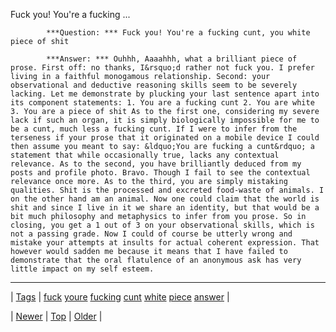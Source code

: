 <!--
title: Fuck you! You&apos;re a fucking cunt, you white piece of shit
date: 2020-06-28T15:27:00.356Z
tags: fuck, youre, fucking, cunt, white, piece, answer
-->


Fuck you! You're a fucking ...


            ***Question: *** Fuck you! You're a fucking cunt, you white piece of shit

            ***Answer: *** Ouhhh, Aaaahhh, what a brilliant piece of prose. First off: no thanks, I&rsquo;d rather not fuck you. I prefer living in a faithful monogamous relationship. Second: your observational and deductive reasoning skills seem to be severely lacking. Let me demonstrate by plucking your last sentence apart into its component statements: 1. You are a fucking cunt 2. You are white 3. You are a piece of shit As to the first one, considering my severe lack if such an organ, it is simply biologically impossible for me to be a cunt, much less a fucking cunt. If I were to infer from the terseness if your prose that it originated on a mobile device I could then assume you meant to say: &ldquo;You are fucking a cunt&rdquo; a statement that while occasionally true, lacks any contextual relevance. As to the second, you have brilliantly deduced from my posts and profile photo. Bravo. Though I fail to see the contextual relevance once more. As to the third, you are simply mistaking qualities. Shit is the processed and excreted food-waste of animals. I on the other hand am an animal. Now one could claim that the world is shit and since I live in it we share an identity, but that would be a bit much philosophy and metaphysics to infer from you prose. So in closing, you get a 1 out of 3 on your observational skills, which is not a passing grade. Now I could of course be utterly wrong and mistake your attempts at insults for actual coherent expression. That however would sadden me because it means that I have failed to demonstrate that the oral flatulence of an anonymous ask has very little impact on my self esteem.
            

<!--BOTTOM-POST-NAVIGATION-->
---

| [Tags](tags.md) | [fuck](tag-fuck.md) [youre](tag-youre.md) [fucking](tag-fucking.md) [cunt](tag-cunt.md) [white](tag-white.md) [piece](tag-piece.md) [answer](tag-answer.md) |

| [Newer](92727211180.md) | [Top](index.md) | [Older](92736449341.md) |